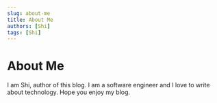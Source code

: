 ```yaml
---
slug: about-me
title: About Me
authors: [Shi]
tags: [Shi]
---
```


# About Me

I am Shi, author of this blog. I am a software engineer and I love to write about technology. Hope you enjoy my blog.
